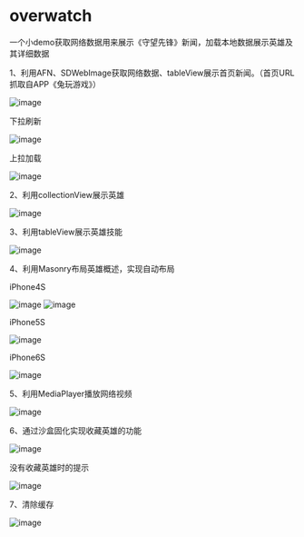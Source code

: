 # overwatch
一个小demo获取网络数据用来展示《守望先锋》新闻，加载本地数据展示英雄及其详细数据

1、利用AFN、SDWebImage获取网络数据、tableView展示首页新闻。（首页URL抓取自APP《兔玩游戏》）

![image](https://github.com/zhangxguang/overwatch-picture/blob/master/overwatch%20%E9%A6%96%E9%A1%B5.png)

下拉刷新

![image](https://github.com/zhangxguang/overwatch-picture/blob/master/overwatch%20%E9%A6%96%E9%A1%B5%E4%B8%8B%E6%8B%89%E5%88%B7%E6%96%B0.png)

上拉加载

![image](https://github.com/zhangxguang/overwatch-picture/blob/master/overwatch%20%E4%B8%8A%E6%8B%89%E5%8A%A0%E8%BD%BD.png)

 
2、利用collectionView展示英雄

![image](https://github.com/zhangxguang/overwatch-picture/blob/master/overwatch%20%E8%8B%B1%E9%9B%84.png)
 
3、利用tableView展示英雄技能 

![image](https://github.com/zhangxguang/overwatch-picture/blob/master/overwatch%20%E8%8B%B1%E9%9B%84%E6%8A%80%E8%83%BD%E5%B1%95%E7%A4%BA.png)

4、利用Masonry布局英雄概述，实现自动布局

iPhone4S

![image](https://github.com/zhangxguang/overwatch-picture/blob/master/%E8%8B%B1%E9%9B%84%E6%A6%82%E8%BF%B0%204S.png)
![image](https://github.com/zhangxguang/overwatch-picture/blob/master/%E8%8B%B1%E9%9B%84%E6%A6%82%E8%BF%B0%204S%2001.png)

iPhone5S

![image](https://github.com/zhangxguang/overwatch-picture/blob/master/%E8%8B%B1%E9%9B%84%E6%A6%82%E8%BF%B0%205S.png)

iPhone6S

![image](https://github.com/zhangxguang/overwatch-picture/blob/master/%E8%8B%B1%E9%9B%84%E6%A6%82%E8%BF%B0%206S.png)

5、利用MediaPlayer播放网络视频

![image](https://github.com/zhangxguang/overwatch-picture/blob/master/%E6%92%AD%E6%94%BE%E7%BD%91%E7%BB%9C%E8%A7%86%E9%A2%91.png)
 
6、通过沙盒固化实现收藏英雄的功能

![image](https://github.com/zhangxguang/overwatch-picture/blob/master/overwatch%20%E6%94%B6%E8%97%8F.png)

没有收藏英雄时的提示

![image](https://github.com/zhangxguang/overwatch-picture/blob/master/%E8%8B%B1%E9%9B%84%E6%94%B6%E8%97%8F%20%E6%B2%A1%E6%9C%89%E6%94%B6%E8%97%8F%E4%BB%BB%E4%BD%95%E8%8B%B1%E9%9B%84%E7%9A%84%E6%8F%90%E7%A4%BA.png)

7、清除缓存

![image](https://github.com/zhangxguang/overwatch-picture/blob/master/overwatch%20%E6%B8%85%E9%99%A4%E7%BC%93%E5%AD%98.png)



